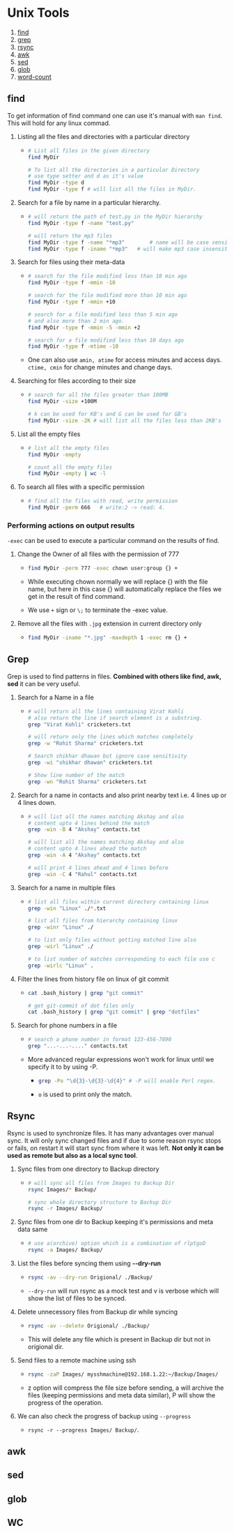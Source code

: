 # Unix Tools

1. [find](#find)
2. [grep](#grep)
3. [rsync](#Rsync)
4. [awk](#awk)
5. [sed](#sed)
6. [glob](#glob)
7. [word-count](#WC)

## find

To get information of find command one can use it's manual with `man find`. This will hold for any linux commad.

1. Listing all the files and directories with a particular directory

   - ```bash
     # List all files in the given directory
     find MyDir

     # To list all the directories in a particular Directory
     # use type setter and d as it's value
     find MyDir -type d
     find MyDir -type f	# will list all the files in MyDir.
     ```

2. Search for a file by name in a particular hierarchy.

   - ```bash
     # will return the path of test.py in the MyDir hierarchy
     find MyDir -type f -name "test.py"

     # will return the mp3 files
     find MyDir -type f -name "*mp3"		# name will be case sensitive.
     find MyDir -type f -iname "*mp3"	# will make mp3 case insensitive.
     ```

3. Search for files using their meta-data

   - ```bash
     # search for the file modified less than 10 min ago
     find MyDir -type f -mmin -10

     # search for the file modified more than 10 min ago
     find MyDir -type f -mmin +10

     # search for a file modified less than 5 min ago
     # and also more than 2 min ago.
     find MyDir -type f -mmin -5 -mmin +2

     # search for a file modified less than 10 days ago
     find MyDir -type f -mtime -10
     ```

   - One can also use `amin, atime` for access minutes and access days. `ctime, cmin` for change minutes and change days.

4. Searching for files according to their size

   - ```bash
     # search for all the files greater than 100MB
     find MyDir -size +100M

     # k can be used for KB's and G can be used for GB's
     find MyDir -size -2K # will list all the files less than 2KB's
     ```

5. List all the empty files

   - ```bash
     # list all the empty files
     find MyDir -empty

     # count all the empty files
     find MyDir -empty | wc -l
     ```

6. To search all files with a specific permission

   - ```bash
     # find all the files with read, write permission
     find MyDir -perm 666	# write:2 -> read: 4.
     ```

### Performing actions on output results

`-exec` can be used to execute a particular command on the results of find.

1. Change the Owner of all files with the permission of 777

   - ```bash
     find MyDir -perm 777 -exec chown user:group {} +
     ```

   - While executing chown normally we will replace {} with the file name, but here in this case {} will automatically replace the files we get in the result of find command.

   - We use `+` sign or `\;` to terminate the -exec value.

2. Remove all the files with `.jpg` extension in current directory only

   - ```bash
     find MyDir -iname "*.jpg" -maxdepth 1 -exec rm {} +
     ```

## Grep

Grep is used to find patterns in files. **Combined with others like find, awk, sed** it can be very useful.

1. Search for a Name in a file

   - ```bash
     # will return all the lines containing Virat Kohli
     # also return the line if search element is a substring.
     grep "Virat Kohli" cricketers.txt

     # will return only the lines which matches completely
     grep -w "Rohit Sharma" cricketers.txt

     # Search shikhar dhawan but ignore case sensitivity
     grep -wi "shikhar dhawan" cricketers.txt

     # Show line number of the match
     grep -wn "Rohit Sharma" cricketers.txt

     ```

2. Search for a name in contacts and also print nearby text i.e. 4 lines up or 4 lines down.

   - ```bash
     # will list all the names matching Akshay and also
     # content upto 4 lines behind the match
     grep -win -B 4 "Akshay" contacts.txt

     # will list all the names matching Akshay and also
     # content upto 4 lines ahead the match
     grep -win -A 4 "Akshay" contacts.txt

     # will print 4 lines ahead and 4 lines before
     grep -win -C 4 "Rahul" contacts.txt
     ```

3. Search for a name in multiple files

   - ```bash
     # list all files within current directory containing linux
     grep -win "Linux" ./*.txt

     # list all files from hierarchy containing linux
     grep -winr "Linux" ./

     # to list only files without getting matched line also
     grep -wirl "Linux" ./

     # to list number of matches corresponding to each file use c
     grep -wirlc "Linux" .
     ```

4. Filter the lines from history file on linux of git commit

   - ```bash
     cat .bash_history | grep "git commit"

     # get git-commit of dot files only
     cat .bash_history | grep "git commit" | grep "dotfiles"
     ```

5. Search for phone numbers in a file

   - ```bash
     # search a phone number in format 123-456-7890
     grep "...-...-...." contacts.txt
     ```

   - More advanced regular expressions won't work for linux until we specify it to by using -P.

     - ```bash
       grep -Po "\d{3}-\d{3}-\d{4}" # -P will enable Perl regex.
       ```

     - `o` is used to print only the match.

## Rsync

Rsync is used to synchronize files. It has many advantages over manual sync. It will only sync changed files and if due to some reason rsync stops or fails, on restart it will start sync from where it was left. **Not only it can be used as remote but also as a local sync tool**.

1. Sync files from one directory to Backup directory

   - ```bash
     # will sync all files from Images to Backup Dir
     rsync Images/* Backup/

     # sync whole directory structure to Backup Dir
     rsync -r Images/ Backup/
     ```

2. Sync files from one dir to Backup keeping it's permissions and meta data same

   - ```bash
     # use a(archive) option which is a combination of rlptgoD
     rsync -a Images/ Backup/
     ```

3. List the files before syncing them using **--dry-run**

   - ```bash
     rsync -av --dry-run Origional/ ./Backup/
     ```

   - `--dry-run` will run rsync as a mock test and v is verbose which will show the list of files to be synced.

4. Delete unnecessory files from Backup dir while syncing

   - ```bash
     rsync -av --delete Origional/ ./Backup/
     ```

   - This will delete any file which is present in Backup dir but not in origional dir.

5. Send files to a remote machine using ssh

   - ```bash
     rsync -zaP Images/ mysshmachine@192.168.1.22:~/Backup/Images/
     ```

   - z option will compress the file size before sending, a will archive the files (keeping permissions and meta data similar), P will show the progress of the operation.

6. We can also check the progress of backup using `--progress`

   - `rsync -r --progress Images/ Backup/`.

## awk

## sed

## glob

## WC
